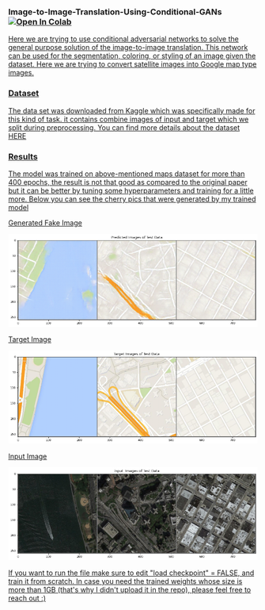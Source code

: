 <h3> Image-to-Image-Translation-Using-Conditional-GANs <a href= "https://colab.research.google.com/github/shahkarKhan24/Image-to-Image-Translation-Using-Conditional-GANs/blob/main/Image_to_Image_Translation.ipynb?authuser=1">   <img src="https://colab.research.google.com/assets/colab-badge.svg" width="150" alt="Open In Colab"/>
</h3>

<p>Here we are trying to use conditional adversarial networks to solve the general purpose solution of the image-to-image translation. This network can be used for the segmentation, coloring, or styling of an image given the dataset. Here we are trying to convert satellite images into Google map type images.</p>
<h3> Dataset </h3>
<p>The data set was downloaded from Kaggle which was specifically made for this kind of task. it contains combine images of input and target which we split during preprocessing. You can find more details about the dataset <a href="https://www.kaggle.com/datasets/vikramtiwari/pix2pix-dataset"> HERE </p>

<h3>Results</h3>
<p>The model was trained on above-mentioned maps dataset for more than 400 epochs, the result is not that good as compared to the original paper but it can be better by tuning some hyperparameters and training for a little more. Below you can see the cherry pics that were generated by my trained model</p>

<div>
  <p>Generated Fake Image</p>
<img src="https://raw.githubusercontent.com/shahkarKhan24/Image-to-Image-Translation-Using-Conditional-GANs/main/Images/Generated_Fake.png" width="700" alt="Generated images"/>
</div>

<div>
  <p>Target Image</p>
<img src="https://raw.githubusercontent.com/shahkarKhan24/Image-to-Image-Translation-Using-Conditional-GANs/main/Images/Target.png" width="700" alt="Generated images"/>
</div>

<div>
  <p>Input Image</p>
<img src="https://github.com/shahkarKhan24/Image-to-Image-Translation-Using-Conditional-GANs/blob/main/Images/Input.png?raw=true" width="700" alt="Generated images"/>
</div>



<p>
  If you want to run the file make sure to edit "load checkpoint" = FALSE, and train it from scratch. In case you need the trained weights whose size is more than 1GB (that's why I didn't upload it in the repo), please feel free to reach out :)
</p>
